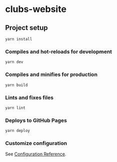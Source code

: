 # clubs-website

## Project setup

```shell script
yarn install
```

### Compiles and hot-reloads for development

```shell script
yarn dev
```

### Compiles and minifies for production

```shell script
yarn build
```

### Lints and fixes files

```shell script
yarn lint
```

### Deploys to GitHub Pages

```shell script
yarn deploy
```

### Customize configuration

See [Configuration Reference](https://cli.vuejs.org/config/).
